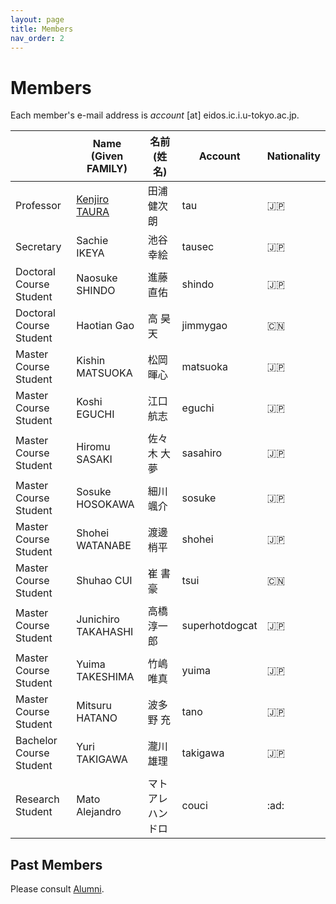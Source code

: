 ```yaml
---
layout: page
title: Members
nav_order: 2
---
```


# Members

Each member's e-mail address is _account_ [at] eidos.ic.i.u-tokyo.ac.jp.

||Name (Given FAMILY)|名前 (姓 名)|Account|Nationality|
|---|---|---|---|---|
|Professor|[Kenjiro TAURA](https://taura.github.io/) |田浦 健次朗|tau|:jp:|
|Secretary|Sachie IKEYA|池谷 幸絵|tausec|:jp:|
|Doctoral Course Student|Naosuke SHINDO|進藤 直佑|shindo|:jp:|
|Doctoral Course Student|Haotian Gao|高 昊天|jimmygao|:cn:|
|Master Course Student|Kishin MATSUOKA|松岡 暉心|matsuoka|:jp:|
|Master Course Student|Koshi EGUCHI|江口 航志|eguchi|:jp:|
|Master Course Student|Hiromu SASAKI|佐々木 大夢|sasahiro|:jp:|
|Master Course Student|Sosuke HOSOKAWA|細川 颯介|sosuke|:jp:|
|Master Course Student|Shohei WATANABE|渡邊 梢平|shohei|:jp:|
|Master Course Student|Shuhao CUI|崔 書豪|tsui|:cn:|
|Master Course Student|Junichiro TAKAHASHI|高橋 淳一郎|superhotdogcat|:jp:|
|Master Course Student|Yuima TAKESHIMA|竹嶋 唯真|yuima|:jp:|
|Master Course Student|Mitsuru HATANO|波多野 充|tano|:jp:|
|Bachelor Course Student|Yuri TAKIGAWA|瀧川 雄理|takigawa|:jp:|
|Research Student|Mato Alejandro|マト アレハンドロ|couci|:ad:|

## Past Members

Please consult [Alumni](alumni).
